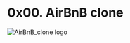 # 0x00. AirBnB clone

![AirBnB_clone logo](https://www.bing.com/images/blob?bcid=REe6W5kPHaQGVhw7JPTvDbt5BSPD.....4Q)
